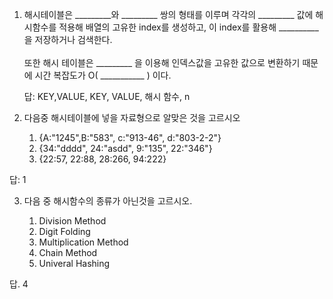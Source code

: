 1. 해시테이블은 _________와 _________ 쌍의 형태를 이루며 각각의 _________ 값에 해시함수를 적용해 배열의 고유한 index를 생성하고, 이 index를 활용해 __________ 을 저장하거나 검색한다.
   <br>
   <br>
   또한 해시 테이블은 _________ 을 이용해 인덱스값을 고유한 값으로 변환하기 때문에 시간 복잡도가 O( ___________ ) 이다.
  
   답: KEY,VALUE, KEY, VALUE, 해시 함수, n

2. 다음중 해시테이블에 넣을 자료형으로 알맞은 것을 고르시오

   1. {A:"1245",B:"583", c:"913-46", d:"803-2-2"}
   2. {34:"dddd", 24:"asdd", 9:"135", 22:"346"}
   3. {22:57, 22:88, 28:266, 94:222}

  답: 1


3. 다음 중 해시함수의 종류가 아닌것을 고르시오.

   1. Division Method
   2. Digit Folding
   3. Multiplication Method
   4. Chain Method
   5. Univeral Hashing


  답. 4
